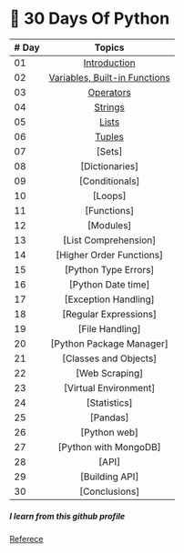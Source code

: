 # 🐍 30 Days Of Python

|# Day | Topics                                                    |
|------|:---------------------------------------------------------:|
| 01  |  [Introduction](https://github.com/abhinavomanakuttan/Data-Science/tree/main/30_Days_Basic_Python/Day_01_Introduction)
| 02  |  [Variables, Built-in Functions](https://github.com/abhinavomanakuttan/Data-Science/tree/main/30_Days_Basic_Python/Day_02_Variables_builtin_functions/Built_in_functions)
| 03  |  [Operators](https://github.com/abhinavomanakuttan/Data-Science/tree/main/30_Days_Basic_Python/Day_03_Operators)
| 04  |  [Strings](https://github.com/abhinavomanakuttan/Data-Science/tree/main/30_Days_Basic_Python/Day_04_Strings)
| 05  |  [Lists](https://github.com/abhinavomanakuttan/Data-Science/tree/main/30_Days_Basic_Python/Day_05_lists)
| 06  |  [Tuples](https://github.com/abhinavomanakuttan/Data-Science/tree/main/30_Days_Basic_Python/Day_06_Tuples)
| 07  |  [Sets]
| 08  |  [Dictionaries]
| 09  |  [Conditionals]
| 10  |  [Loops]
| 11  |  [Functions]
| 12  |  [Modules]
| 13  |  [List Comprehension]
| 14  |  [Higher Order Functions]
| 15  |  [Python Type Errors]
| 16  |  [Python Date time]
| 17  |  [Exception Handling]
| 18  |  [Regular Expressions]
| 19  |  [File Handling]
| 20  |  [Python Package Manager]
| 21  |  [Classes and Objects]
| 22  |  [Web Scraping]
| 23  |  [Virtual Environment]
| 24  |  [Statistics]
| 25  |  [Pandas]
| 26  |  [Python web]
| 27  |  [Python with MongoDB]
| 28  |  [API]
| 29  |  [Building API]
| 30  |  [Conclusions]

<h5>  I learn from this github profile </h5>

  [Referece](https://github.com/Asabeneh/30-Days-Of-Python)
